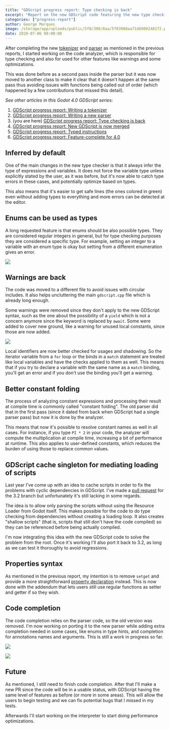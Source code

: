 ```yaml
---
title: "GDScript progress report: Type checking is back"
excerpt: "Report on the new GDScript code featuring the new type checking, warnings, code completion and a few more details."
categories: ["progress-report"]
author: George Marques
image: /storage/app/uploads/public/5f0/390/8aa/5f03908aa71d6900240172.png
date: 2020-07-06 00:00:00
---
```


After completing the new [tokenizer](https://godotengine.org/article/gdscript-progress-report-writing-tokenizer) and [parser](https://godotengine.org/article/gdscript-progress-report-writing-new-parser) as mentioned in the previous reports, I started working on the code analyzer, which is responsible for type checking and also for used for other features like warnings and some optimizations.

This was done before as a second pass inside the parser but it was now moved to another class to make it clear that it doesn't happen at the same pass thus avoiding issues with functions being called out of order (which happened by a few contributions that missed this detail).

*See other articles in this Godot 4.0 GDScript series:*

1. [GDScript progress report: Writing a tokenizer](https://godotengine.org/article/gdscript-progress-report-writing-tokenizer)
2. [GDScript progress report: Writing a new parser](https://godotengine.org/article/gdscript-progress-report-writing-new-parser)
3. (you are here) [GDScript progress report: Type checking is back](https://godotengine.org/article/gdscript-progress-report-type-checking-back)
4. [GDScript progress report: New GDScript is now merged](https://godotengine.org/article/gdscript-progress-report-new-gdscript-now-merged)
5. [GDScript progress report: Typed instructions](https://godotengine.org/article/gdscript-progress-report-typed-instructions)
6. [GDScript progress report: Feature-complete for 4.0](https://godotengine.org/article/gdscript-progress-report-feature-complete-40)

## Inferred by default

One of the main changes in the new type checker is that it always infer the type of expressions and variables. It does not force the variable type unless explicitly stated by the user, as it was before, but it's now able to catch type errors in these cases, and potentially optimize based on types.

This also means that it's easier to get safe lines (the ones colored in green) even without adding types to everything and more errors can be detected at the editor.

## Enums can be used as types

A long requested feature is that enums should be also possible types. They are considered regular integers in general, but for type checking purposes they are considered a specific type. For example, setting an integer to a variable with an enum type is okay but setting from a different enumeration gives an error.

![](/storage/app/media/gdscript-enum-type.png)

## Warnings are back

The code was moved to a different file to avoid issues with circular includes. It also helps uncluttering the main `gdscript.cpp` file which is already long enough.

Some warnings were removed since they don't apply to the new GDScript syntax, such as the one about the possibility of a `yield` which is not a concern anymore since the keyword is replaced by `await`. Some were added to cover new ground, like a warning for unused local constants, since those are now added.

![](/storage/app/media/gdscript-warnings.png)

Local identifiers are now better checked for usages and shadowing. So the iterator variable from a `for` loop or the binds in a `match` statement are treated like local variables and have the checks applied to them as well. This means that if you try to declare a variable with the same name as a `match` binding, you'll get an error and if you don't use the binding you'll get a warning.

## Better constant folding

The process of analyzing constant expressions and processing their result at compile time is commonly called "constant folding". The old parser did that in the first pass (since it dated from back when GDScript had a single parser pass) but now it is done by the analyzer.

This means that now it's possible to resolve constant names as well in all cases. For instance, if you type `PI * 2` in your code, the analyzer will compute the multiplication at compile time, increasing a bit of performance at runtime. This also applies to user-defined constants, which reduces the burden of using those to replace common values.

## GDScript cache singleton for mediating loading of scripts

Last year I've come up with an idea to cache scripts in order to fix the problems with cyclic dependencies in GDScript. I've made a [pull request](https://github.com/godotengine/godot/pull/38118) for the 3.2 branch but unfortunately it's still lacking in some regards.

The idea is to allow only parsing the scripts without using the Resource Loader from Godot itself. This makes possible for the code to do type checking from dependencies without creating a loading loop. It also creates "shallow scripts" (that is, scripts that still don't have the code compiled) so they can be referenced before being actually compiled.

I'm now integrating this idea with the new GDScript code to solve the problem from the root. Once it's working I'll also port it back to 3.2, as long as we can test it thoroughly to avoid regressions.

## Properties syntax

As mentioned in the previous report, my intention is to remove `setget` and provide a more straightforward [property declaration](https://github.com/godotengine/godot-proposals/issues/844) instead. This is now done with the addendum that lets users still use regular functions as setter and getter if so they wish.

## Code completion

The code completion relies on the parser code, so the old version was removed. I'm now working on porting it to the new parser while adding extra completion needed in some cases, like enums in type hints, and completion for annotations names and arguments. This is still a work in progress so far.

![](/storage/app/media/gdscript-completion-annotation.png)

![](/storage/app/media/gdscript-completion-annotation-args.png)

## Future

As mentioned, I still need to finish code completion. After that I'll make a new PR since the code will be in a usable status, with GDScript having the same level of features as before (or more in some areas). This will allow the users to begin testing and we can fix potential bugs that I missed in my tests.

Afterwards I'll start working on the interpreter to start doing performance optimizations.
